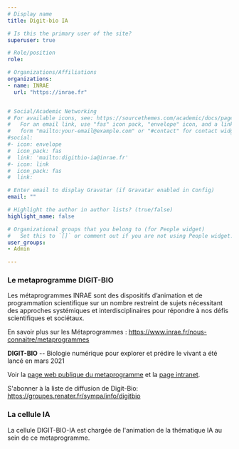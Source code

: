 ```yaml
---
# Display name
title: Digit-bio IA

# Is this the primary user of the site?
superuser: true

# Role/position
role: 

# Organizations/Affiliations
organizations:
- name: INRAE
  url: "https://inrae.fr"


# Social/Academic Networking
# For available icons, see: https://sourcethemes.com/academic/docs/page-builder/#icons
#   For an email link, use "fas" icon pack, "envelope" icon, and a link in the
#   form "mailto:your-email@example.com" or "#contact" for contact widget.
#social:
#- icon: envelope
#  icon_pack: fas
#  link: 'mailto:digitbio-ia@inrae.fr'
#- icon: link
#  icon_pack: fas
#  link: 

# Enter email to display Gravatar (if Gravatar enabled in Config)
email: ""

# Highlight the author in author lists? (true/false)
highlight_name: false

# Organizational groups that you belong to (for People widget)
#   Set this to `[]` or comment out if you are not using People widget.
user_groups:
- Admin

---
```



### Le metaprogramme DIGIT-BIO

Les métaprogrammes INRAE sont des dispositifs d’animation et de
programmation scientifique sur un nombre restreint de sujets
nécessitant des approches systémiques et interdisciplinaires pour
répondre à nos défis scientifiques et sociétaux.

En savoir plus sur les Métaprogrammes : https://www.inrae.fr/nous-connaitre/metaprogrammes

**DIGIT-BIO** -- Biologie numérique pour explorer et prédire le vivant a été lancé en mars 2021

Voir la <a href="https://www.inrae.fr/en/about-us/metaprogrammes#digitbio">page web publique du metaprogramme</a> et la <a href="https://intranet.inrae.fr/metaprogrammes/Les-differents-MP/Les-MP-lances-depuis-2019/DIGIT-BIO">page intranet</a>.

S'abonner à la liste de diffusion de Digit-Bio: https://groupes.renater.fr/sympa/info/digitbio

### La cellule IA 

La cellule DIGIT-BIO-IA est chargée de l'animation de la thématique IA au sein de
ce metaprogramme.
